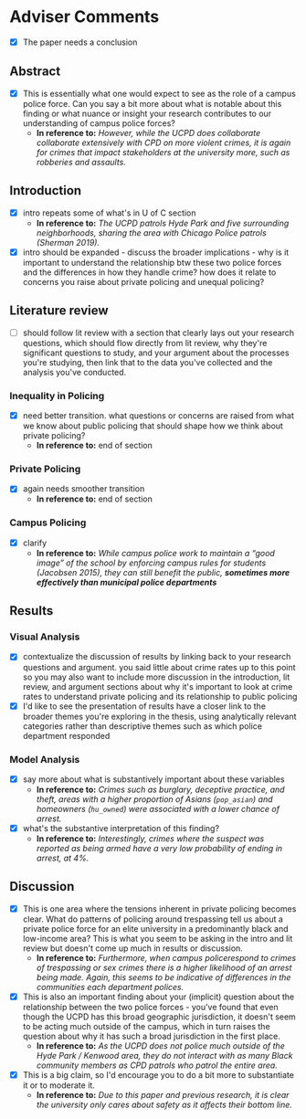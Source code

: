 # Adviser Comments

- [x] The paper needs a conclusion

## Abstract
- [x] This is essentially what one would expect to see as the role of a campus police force. Can you say a bit more about what is notable about this finding or what nuance or insight your research contributes to our understanding of campus police forces?
  - **In reference to:** *However, while the
UCPD does collaborate collaborate extensively with CPD on more violent crimes, it is again
for crimes that impact stakeholders at the university more, such as robberies and assaults.*

## Introduction
- [x] intro repeats some of what's in U of C section
  - **In reference to:** *The UCPD patrols Hyde Park and five
surrounding neighborhoods, sharing the area with Chicago Police patrols (Sherman 2019).*
- [x] intro should be expanded - discuss the broader implications - why is it important to understand the relationship btw these two police forces and the differences in how they handle crime? how does it relate to concerns you raise about private policing and unequal policing?

## Literature review
- [ ] should follow lit review with a section that clearly lays out your research questions, which should flow directly from lit review, why they're significant questions to study, and your argument about the processes you're studying, then link that to the data you've collected and the analysis you've conducted.

### Inequality in Policing
- [x] need better transition. what questions or concerns are raised from what we know about public policing that should shape how we think about private policing?
  - **In reference to:** end of section

### Private Policing
- [x] again needs smoother transition
  - **In reference to:** end of section

### Campus Policing
- [x] clarify
  - **In reference to:** *While campus police work to maintain a “good image” of the school by enforcing campus rules for students (Jacobsen 2015), they can still benefit the public, __sometimes more effectively than municipal police departments__*

## Results

### Visual Analysis
- [x] contextualize the discussion of results by linking back to your research questions and argument. you said little about crime rates up to this point so you may also want to include more discussion in the introduction, lit review, and argument sections about why it's important to look at crime rates to understand private policing and its relationship to public policing
- [x] I'd like to see the presentation of results have a closer link to the broader themes you're exploring in the thesis, using analytically relevant categories rather than descriptive themes such as which police department responded

### Model Analysis
- [x] say more about what is substantively important about these variables
  - **In reference to:** *Crimes such as burglary, deceptive practice, and theft, areas with a higher proportion of Asians (`pop_asian`) and homeowners (`hu_owned`) were associated with a lower chance of arrest.*
- [x] what's the substantive interpretation of this finding?
  - **In reference to:** *Interestingly, crimes where the suspect was reported as being armed have a very low probability of ending in arrest, at 4%.*

## Discussion
- [x] This is one area where the tensions inherent in private policing becomes clear. What do patterns of policing around trespassing tell us about a private police force for an elite university in a predominantly black and low-income area? This is what you seem to be asking in the intro and lit review but doesn't come up much in results or discussion.
  - **In reference to:** *Furthermore, when campus policerespond to crimes of trespassing or sex crimes there is a higher likelihood of an arrest being made. Again, this seems to be indicative of differences in the communities each department polices.*
- [x] This is also an important finding about your (implicit) question about the relationship between the two police forces - you've found that even though the UCPD has this broad geographic jurisdiction, it doesn't seem to be acting much outside of the campus, which in turn raises the question about why it has such a broad jurisdiction in the first place.
  - **In reference to:** *As the UCPD does not police much outside of the Hyde Park / Kenwood area, they do not interact with as many Black community members as CPD patrols who patrol the entire area.*
- [x] This is a big claim, so I'd encourage you to do a bit more to substantiate it or to moderate it.
  - **In reference to:** *Due to this paper and previous research, it is clear the university only cares about safety as it affects their bottom line.*
